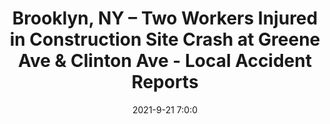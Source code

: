 ---
"title": "Brooklyn, NY – Two Workers Injured in Construction Site Crash at Greene Ave & Clinton Ave - Local Accident Reports"
"date": "2021-9-21 7:0:0"
"feed_name": "GOOGLENEWSCONSTRUCTION"
"feed_website": "https://news.google.com/search?q=construction%2Bincident&hl=en-US&gl=US&ceid=US:en"
"feed_rss": "https://news.google.com/rss/search?q=construction%2Bincident&hl=en-US&gl=US&ceid=US:en"
"link": "https://localaccidentreports.com/brooklyn-ny-two-workers-injured-in-construction-site-crash-at-greene-ave-clinton-ave/"
"source": "{'href': 'https://localaccidentreports.com', 'title': 'Local Accident Reports'}"
"file": "_posts/2021-1-1-600e64514a1b6064db358aa265a91a1fc75d15ef.md"
"accident": "1"
"drilling": "1"
"dead": "0"
"injured": "2"
"arrested": "0"
"where": "construction site"
"causes": "crash"
"place": "Brooklyn"
---